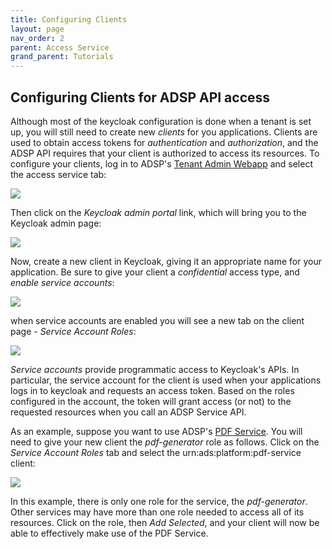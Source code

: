 ```yaml
---
title: Configuring Clients
layout: page
nav_order: 2
parent: Access Service
grand_parent: Tutorials
---
```


## Configuring Clients for ADSP API access

Although most of the keycloak configuration is done when a tenant is set up, you will still need to create new _clients_ for you applications. Clients are used to obtain access tokens for _authentication_ and _authorization_, and the ADSP API requires that your client is authorized to access its resources. To configure your clients, log in to ADSP's [Tenant Admin Webapp](https://adsp-uat.alberta.ca) and select the access service tab:

![](/adsp-monorepo/assets/access-service/access-service.png)

Then click on the _Keycloak admin portal_ link, which will bring you to the Keycloak admin page:

![](/adsp-monorepo/assets/access-service/select-keycloak.png)

Now, create a new client in Keycloak, giving it an appropriate name for your application. Be sure to give your client a _confidential_ access type, and _enable service accounts_:

![](/adsp-monorepo/assets/access-service/client-config.png)

when service accounts are enabled you will see a new tab on the client page - _Service Account Roles_:

![](/adsp-monorepo/assets/access-service/client-tabs.png)

_Service accounts_ provide programmatic access to Keycloak's APIs. In particular, the service account for the client is used when your applications logs in to keycloak and requests an access token. Based on the roles configured in the account, the token will grant access (or not) to the requested resources when you call an ADSP Service API.

As an example, suppose you want to use ADSP's [PDF Service](/adsp-monorepo/tutorials/pdf-service/introduction.html). You will need to give your new client the _pdf-generator_ role as follows. Click on the _Service Account Roles_ tab and select the urn:ads:platform:pdf-service client:

![](/adsp-monorepo/assets/access-service/account-roles.png)

In this example, there is only one role for the service, the _pdf-generator_. Other services may have more than one role needed to access all of its resources. Click on the role, then _Add Selected_, and your client will now be able to effectively make use of the PDF Service.
